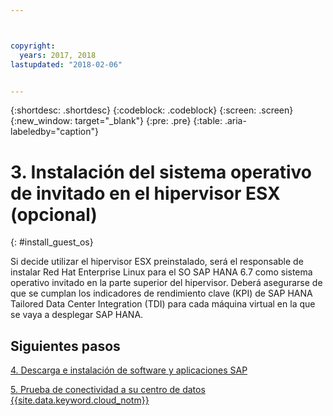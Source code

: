 ```yaml
---



copyright:
  years: 2017, 2018
lastupdated: "2018-02-06"


---
```


{:shortdesc: .shortdesc}
{:codeblock: .codeblock}
{:screen: .screen}
{:new_window: target="_blank"}
{:pre: .pre}
{:table: .aria-labeledby="caption"}

# 3. Instalación del sistema operativo de invitado en el hipervisor ESX (opcional)
{: #install_guest_os}

Si decide utilizar el hipervisor ESX preinstalado, será el responsable de instalar Red Hat Enterprise Linux para el SO SAP HANA 6.7 como sistema operativo invitado en la parte superior del hipervisor. Deberá asegurarse de que se cumplan los indicadores de rendimiento clave (KPI) de SAP HANA Tailored Data Center Integration (TDI) para cada máquina virtual en la que se vaya a desplegar SAP HANA.

## Siguientes pasos

  [4. Descarga e instalación de software y aplicaciones SAP](/docs/infrastructure/sap-hana/hana-installing-SAP-landscape.html)
  
  [5. Prueba de conectividad a su centro de datos {{site.data.keyword.cloud_notm}}](/docs/infrastructure/sap-hana/hana-testing-connectivity.html)
